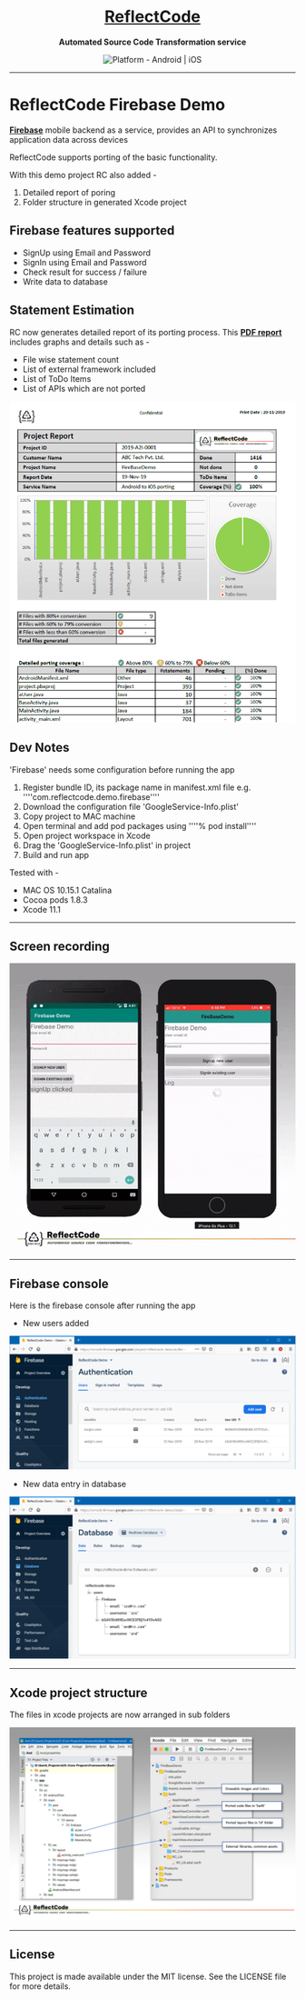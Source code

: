<h1 align="center">
  <a href="http://www.reflectcode.com">
    ReflectCode
  </a>
</h1>
<p align="center">
  <strong>Automated Source Code Transformation service</strong><br>
</p>

<p align="center">
  <img src="https://img.shields.io/badge/Platform-Android%20%7C%20iOS-green" alt="Platform - Android | iOS" /> 
</p>


-----
# ReflectCode Firebase Demo
[**Firebase**](https://firebase.google.com/) mobile backend as a service, provides an API to synchronizes application data across devices

ReflectCode supports porting of the basic functionality.

With this demo project RC also added - 
1) Detailed report of poring
2) Folder structure in generated Xcode project


## Firebase features supported
* SignUp using Email and Password
* SignIn using Email and Password
* Check result for success / failure
* Write data to database


## Statement Estimation
RC now generates detailed report of its porting process. 
This [**PDF report**](https://github.com/ReflectCode/Library-Firebase/blob/master/FireBaseDemo_RC-Report.pdf) includes graphs and details such as - 
* File wise statement count
* List of external framework included
* List of ToDo Items
* List of APIs which are not ported

<img src="/Visuals/RC Project Report.png" alt="RC Project Report"/>


## Dev Notes
'Firebase' needs some configuration before running the app  
1) Register bundle ID, its package name in manifest.xml file e.g. ''''com.reflectcode.demo.firebase''''
2) Download the configuration file 'GoogleService-Info.plist'	
3) Copy project to MAC machine
4) Open terminal and add pod packages using ''''% pod install''''
5) Open project workspace in Xcode
6) Drag the 'GoogleService-Info.plist' in project 
7) Build and run app

Tested with - 
* MAC OS 10.15.1 Catalina
* Cocoa pods 1.8.3
* Xcode 11.1

-----
## Screen recording

<img src="/Visuals/ReflectCode-FirebaseDemo.gif" alt="ReflectCode Glide Demo GIF"/>

-----
## Firebase console
Here is the firebase console after running the app


* New users added
<img src="/Visuals/Users-SignedUp.png" alt="SignedUp Users"/>


* New data entry in database
<img src="/Visuals/Users database.png" alt="Users database"/>


-----
## Xcode project structure
The files in xcode projects are now arranged in sub folders

<img src="/Visuals/RC project folder mapping.png" alt="RC project folder mapping"/>

-----


## License

This project is made available under the MIT license. See the LICENSE file for more details.
